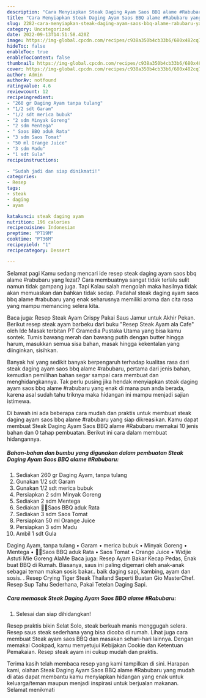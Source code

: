 ```yaml
---
description: "Cara Menyiapkan Steak Daging Ayam Saos BBQ alame #Rabubaru yang Enak, Buat Buka Puasa Enak"
title: "Cara Menyiapkan Steak Daging Ayam Saos BBQ alame #Rabubaru yang Enak, Buat Buka Puasa Enak"
slug: 2282-cara-menyiapkan-steak-daging-ayam-saos-bbq-alame-rabubaru-yang-enak-buat-buka-puasa-enak
category: Uncategorized
date: 2022-09-13T14:51:58.420Z
image: https://img-global.cpcdn.com/recipes/c938a350b4cb33b6/680x482cq70/steak-daging-ayam-saos-bbq-alame-rabubaru-foto-resep-utama.jpg
hideToc: false
enableToc: true
enableTocContent: false
thumbnail: https://img-global.cpcdn.com/recipes/c938a350b4cb33b6/680x482cq70/steak-daging-ayam-saos-bbq-alame-rabubaru-foto-resep-utama.jpg
cover: https://img-global.cpcdn.com/recipes/c938a350b4cb33b6/680x482cq70/steak-daging-ayam-saos-bbq-alame-rabubaru-foto-resep-utama.jpg
author: Admin
authorAv: notfound
ratingvalue: 4.6
reviewcount: 12
recipeingredient:
- "260 gr Daging Ayam tanpa tulang"
- "1/2 sdt Garam"
- "1/2 sdt merica bubuk"
- "2 sdm Minyak Goreng"
- "2 sdm Mentega"
- " Saos BBQ aduk Rata"
- "3 sdm Saos Tomat"
- "50 ml Orange Juice"
- "3 sdm Madu"
- "1 sdt Gula"
recipeinstructions:

- "Sudah jadi dan siap dinikmati!"
categories:
- Resep
tags:
- steak
- daging
- ayam

katakunci: steak daging ayam 
nutrition: 196 calories
recipecuisine: Indonesian
preptime: "PT19M"
cooktime: "PT36M"
recipeyield: "1"
recipecategory: Dessert

---
```



Selamat pagi Kamu sedang mencari ide resep steak daging ayam saos bbq alame #rabubaru yang lezat? Cara membuatnya sangat tidak terlalu sulit namun tidak gampang juga. Tapi Kalau salah mengolah maka hasilnya tidak akan memuaskan dan bahkan tidak sedap. Padahal steak daging ayam saos bbq alame #rabubaru yang enak seharusnya memiliki aroma dan cita rasa yang mampu memancing selera kita.


Baca juga: Resep Steak Ayam Crispy Pakai Saus Jamur untuk Akhir Pekan. Berikut resep steak ayam barbeku dari buku &#34;Resep Steak Ayam ala Cafe&#34; oleh Ide Masak terbitan PT Gramedia Pustaka Utama yang bisa kamu sontek. Tumis bawang merah dan bawang putih dengan butter hingga harum, masukkan semua sisa bahan, masak hingga kekentalan yang diinginkan, sisihkan.

Banyak hal yang sedikit banyak berpengaruh terhadap kualitas rasa dari steak daging ayam saos bbq alame #rabubaru, pertama dari jenis bahan, kemudian pemilihan bahan segar sampai cara membuat dan menghidangkannya. Tak perlu pusing jika hendak menyiapkan steak daging ayam saos bbq alame #rabubaru yang enak di mana pun anda berada, karena asal sudah tahu triknya maka hidangan ini mampu menjadi sajian istimewa.


Di bawah ini ada beberapa cara mudah dan praktis untuk membuat steak daging ayam saos bbq alame #rabubaru yang siap dikreasikan. Kamu dapat membuat Steak Daging Ayam Saos BBQ alame #Rabubaru memakai 10 jenis bahan dan 0 tahap pembuatan. Berikut ini cara dalam membuat hidangannya.

<!--inarticleads1-->

##### Bahan-bahan dan bumbu yang digunakan dalam pembuatan Steak Daging Ayam Saos BBQ alame #Rabubaru:

1. Sediakan 260 gr Daging Ayam, tanpa tulang
1. Gunakan 1/2 sdt Garam
1. Gunakan 1/2 sdt merica bubuk
1. Persiapkan 2 sdm Minyak Goreng
1. Sediakan 2 sdm Mentega
1. Sediakan  🌹🌹Saos BBQ aduk Rata
1. Sediakan 3 sdm Saos Tomat
1. Persiapkan 50 ml Orange Juice
1. Persiapkan 3 sdm Madu
1. Ambil 1 sdt Gula


Daging Ayam, tanpa tulang • Garam • merica bubuk • Minyak Goreng • Mentega • 🌹🌹Saos BBQ aduk Rata • Saos Tomat • Orange Juice • Widjie Astuti Mie Goreng AlaMe Baca juga: Resep Ayam Bakar Kecap Pedas, Enak buat BBQ di Rumah. Biasanya, saus ini paling digemari oleh anak-anak sebagai teman makan sosis bakar.. baik daging sapi, kambing, ayam dan sosis. . Resep Crying Tiger Steak Thailand Seperti Buatan Gio MasterChef. Resep Sup Tahu Sederhana, Pakai Tetelan Daging Sapi. 

<!--inarticleads2-->

##### Cara memasak Steak Daging Ayam Saos BBQ alame #Rabubaru:


1. Selesai dan siap dihidangkan!

Resep praktis bikin Selat Solo, steak berkuah manis menggugah selera. Resep saus steak sederhana yang bisa dicoba di rumah. Lihat juga cara membuat Steak ayam saos BBQ dan masakan sehari-hari lainnya. Dengan memakai Cookpad, kamu menyetujui Kebijakan Cookie dan Ketentuan Pemakaian. Resep steak ayam ini cukup mudah dan praktis. 

Terima kasih telah membaca resep yang kami tampilkan di sini. Harapan kami, olahan Steak Daging Ayam Saos BBQ alame #Rabubaru yang mudah di atas dapat membantu kamu menyiapkan hidangan yang enak untuk keluarga/teman maupun menjadi inspirasi untuk berjualan makanan. Selamat menikmati
